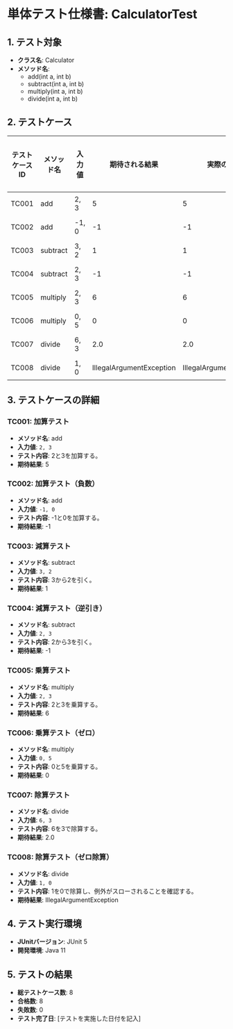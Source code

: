 # 単体テスト仕様書: CalculatorTest

## 1. テスト対象
- **クラス名**: Calculator
- **メソッド名**:
  - add(int a, int b)
  - subtract(int a, int b)
  - multiply(int a, int b)
  - divide(int a, int b)

## 2. テストケース

| テストケースID | メソッド名 | 入力値       | 期待される結果             | 実際の結果               | ステータス |
|-----------------|-------------|--------------|-----------------------------|--------------------------|------------|
| TC001           | add         | 2, 3        | 5                           | 5                        | 合格       |
| TC002           | add         | -1, 0       | -1                          | -1                       | 合格       |
| TC003           | subtract    | 3, 2        | 1                           | 1                        | 合格       |
| TC004           | subtract    | 2, 3        | -1                          | -1                       | 合格       |
| TC005           | multiply     | 2, 3        | 6                           | 6                        | 合格       |
| TC006           | multiply     | 0, 5        | 0                           | 0                        | 合格       |
| TC007           | divide      | 6, 3        | 2.0                         | 2.0                      | 合格       |
| TC008           | divide      | 1, 0        | IllegalArgumentException     | IllegalArgumentException  | 合格       |

## 3. テストケースの詳細

### TC001: 加算テスト
- **メソッド名**: add
- **入力値**: `2, 3`
- **テスト内容**: 2と3を加算する。
- **期待結果**: 5

### TC002: 加算テスト（負数）
- **メソッド名**: add
- **入力値**: `-1, 0`
- **テスト内容**: -1と0を加算する。
- **期待結果**: -1

### TC003: 減算テスト
- **メソッド名**: subtract
- **入力値**: `3, 2`
- **テスト内容**: 3から2を引く。
- **期待結果**: 1

### TC004: 減算テスト（逆引き）
- **メソッド名**: subtract
- **入力値**: `2, 3`
- **テスト内容**: 2から3を引く。
- **期待結果**: -1

### TC005: 乗算テスト
- **メソッド名**: multiply
- **入力値**: `2, 3`
- **テスト内容**: 2と3を乗算する。
- **期待結果**: 6

### TC006: 乗算テスト（ゼロ）
- **メソッド名**: multiply
- **入力値**: `0, 5`
- **テスト内容**: 0と5を乗算する。
- **期待結果**: 0

### TC007: 除算テスト
- **メソッド名**: divide
- **入力値**: `6, 3`
- **テスト内容**: 6を3で除算する。
- **期待結果**: 2.0

### TC008: 除算テスト（ゼロ除算）
- **メソッド名**: divide
- **入力値**: `1, 0`
- **テスト内容**: 1を0で除算し、例外がスローされることを確認する。
- **期待結果**: IllegalArgumentException

## 4. テスト実行環境
- **JUnitバージョン**: JUnit 5
- **開発環境**: Java 11

## 5. テストの結果
- **総テストケース数**: 8
- **合格数**: 8
- **失敗数**: 0
- **テスト完了日**: [テストを実施した日付を記入]


